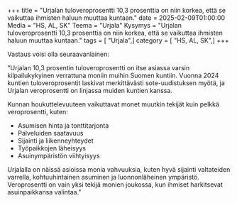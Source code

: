 +++
title = "Urjalan tuloveroprosentti 10,3 prosenttia on niin korkea, että se vaikuttaa ihmisten haluun muuttaa kuntaan."
date = 2025-02-09T01:00:00
Media = "HS, AL, SK"
Teema = "Urjala"
Kysymys = "Urjalan tuloveroprosentti 10,3 prosenttia on niin korkea, että se vaikuttaa ihmisten haluun muuttaa kuntaan."
tags = [ "Urjala",]
category = [ "HS, AL, SK",]
+++

Vastaus voisi olla seuraavanlainen:

"Urjalan 10,3 prosentin tuloveroprosentti on itse asiassa varsin kilpailukykyinen verrattuna moniin muihin Suomen kuntiin. Vuonna 2024 kuntien tuloveroprosentit laskivat merkittävästi sote-uudistuksen myötä, ja Urjalan veroprosentti on linjassa muiden kuntien kanssa.

Kunnan houkuttelevuuteen vaikuttavat monet muutkin tekijät kuin pelkkä veroprosentti, kuten:
- Asumisen hinta ja tonttitarjonta
- Palveluiden saatavuus
- Sijainti ja liikenneyhteydet
- Työpaikkojen läheisyys
- Asuinympäristön viihtyisyys

Urjalalla on näissä asioissa monia vahvuuksia, kuten hyvä sijainti valtateiden varrella, kohtuuhintainen asuminen ja luonnonläheinen ympäristö. Veroprosentti on vain yksi tekijä monien joukossa, kun ihmiset harkitsevat asuinpaikkansa valintaa."